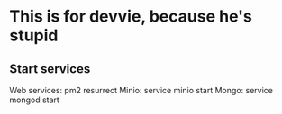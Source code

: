 # This is for devvie, because he's stupid

## Start services
Web services: pm2 resurrect
Minio: service minio start
Mongo: service mongod start
